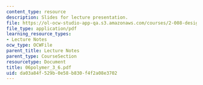 ```yaml
---
content_type: resource
description: Slides for lecture presentation.
file: https://ol-ocw-studio-app-qa.s3.amazonaws.com/courses/2-008-design-and-manufacturing-ii-spring-2004/da03a84f529b0e58b830f4f2a08e3702_06polymer_3_6.pdf
file_type: application/pdf
learning_resource_types:
- Lecture Notes
ocw_type: OCWFile
parent_title: Lecture Notes
parent_type: CourseSection
resourcetype: Document
title: 06polymer_3_6.pdf
uid: da03a84f-529b-0e58-b830-f4f2a08e3702
---
```

